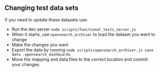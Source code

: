 ## Changing test data sets

If you need to update these datasets use:

 * Run the dev server `node scripts/functional_tests_server.js`
 * When it starts, use `opensearch_archiver` to load the dataset you want to change
 * Make the changes you want
 * Export the data by running `node scripts/opensearch_archiver.js save data .opensearch_dashboards`
 * Move the mapping and data files to the correct location and commit your changes
 
